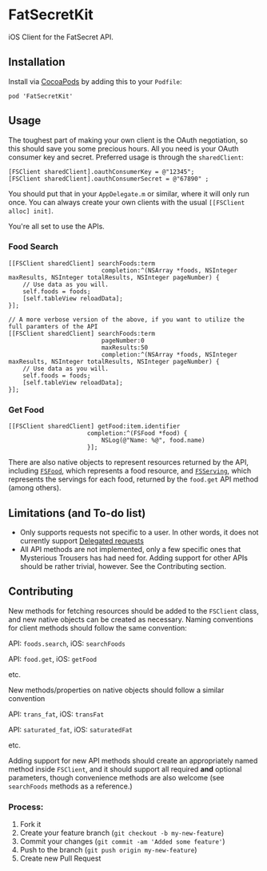 FatSecretKit
============

iOS Client for the FatSecret API.

## Installation

Install via [CocoaPods](http://cocoapods.org) by adding this to your `Podfile`:

```
pod 'FatSecretKit'
```

## Usage
The toughest part of making your own client is the OAuth negotiation, so this should save you some precious hours. All you need is your OAuth consumer key and secret. Preferred usage is through the `sharedClient`:

```
[FSClient sharedClient].oauthConsumerKey = @"12345";
[FSClient sharedClient].oauthConsumerSecret = @"67890" ;
```

You should put that in your `AppDelegate.m` or similar, where it will only run once. You can always create your own clients with the usual `[[FSClient alloc] init]`.

You're all set to use the APIs.

### Food Search

```
[[FSClient sharedClient] searchFoods:term
						  completion:^(NSArray *foods, NSInteger maxResults, NSInteger totalResults, NSInteger pageNumber) {
	// Use data as you will.
	self.foods = foods;
	[self.tableView reloadData];
}];

// A more verbose version of the above, if you want to utilize the full paramters of the API
[[FSClient sharedClient] searchFoods:term
						  pageNumber:0
						  maxResults:50
						  completion:^(NSArray *foods, NSInteger maxResults, NSInteger totalResults, NSInteger pageNumber) {
	// Use data as you will.
	self.foods = foods;
	[self.tableView reloadData];
}];

```

### Get Food

```
[[FSClient sharedClient] getFood:item.identifier
                      completion:^(FSFood *food) {
                          NSLog(@"Name: %@", food.name)
                      }];

```

There are also native objects to represent resources returned by the API, including [`FSFood`](https://github.com/mysterioustrousers/FatSecretKit/blob/master/FatSecretKit/FatSecret/FSFood.h), which represents a food resource, and [`FSServing`](https://github.com/mysterioustrousers/FatSecretKit/blob/master/FatSecretKit/FatSecret/FSServing.h), which represents the servings for each food, returned by the `food.get` API method (among others).

## Limitations (and To-do list)

* Only supports requests not specific to a user. In other words, it does not currently support [Delegated requests](http://platform.fatsecret.com/api/Default.aspx?screen=rapiauth)
* All API methods are not implemented, only a few specific ones that Mysterious Trousers has had need for. Adding support for other APIs should be rather trivial, however. See the Contributing section.

## Contributing

New methods for fetching resources should be added to the `FSClient` class, and new native objects can be created as necessary. Naming conventions for client methods should follow the same convention:

API: `foods.search`, iOS: `searchFoods`

API: `food.get`, iOS: `getFood`

etc.

New methods/properties on native objects should follow a similar convention

API: `trans_fat`, iOS: `transFat`

API: `saturated_fat`, iOS: `saturatedFat`

etc.

Adding support for new API methods should create an appropriately named method inside `FSClient`, and it should support all required **and** optional parameters, though convenience methods are also welcome (see `searchFoods` methods as a reference.) 

### Process:

1. Fork it
2. Create your feature branch (`git checkout -b my-new-feature`)
3. Commit your changes (`git commit -am 'Added some feature'`)
4. Push to the branch (`git push origin my-new-feature`)
5. Create new Pull Request